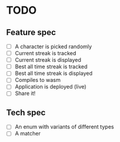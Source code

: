 # TODO

## Feature spec

- [ ] A character is picked randomly
- [ ] Current streak is tracked
- [ ] Current streak is displayed
- [ ] Best all time streak is tracked
- [ ] Best all time streak is displayed
- [ ] Compiles to wasm
- [ ] Application is deployed (live)
- [ ] Share it!

## Tech spec

- [ ] An enum with variants of different types
- [ ] A matcher
